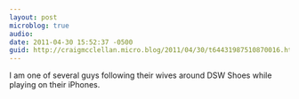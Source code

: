 ```yaml
---
layout: post
microblog: true
audio: 
date: 2011-04-30 15:52:37 -0500
guid: http://craigmcclellan.micro.blog/2011/04/30/t64431987510870016.html
---
```

I am one of several guys following their wives around DSW Shoes while playing on their iPhones.
